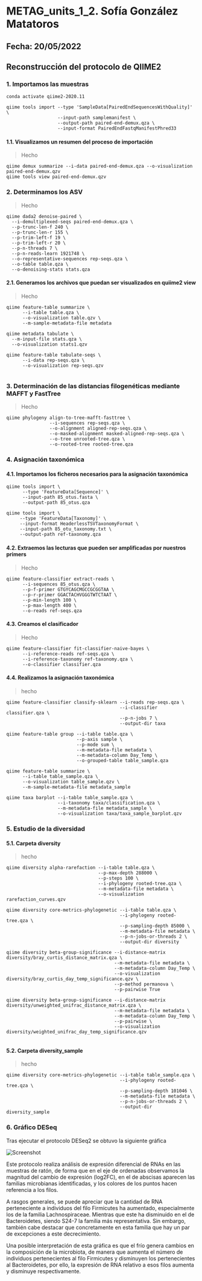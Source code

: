 # METAG_units_1_2. Sofía González Matatoros
## Fecha: 20/05/2022
## Reconstrucción del protocolo de QIIME2 
### 1. Importamos las muestras
```
conda activate qiime2-2020.11

qiime tools import --type 'SampleData[PairedEndSequencesWithQuality]' \
                   --input-path samplemanifest \
                   --output-path paired-end-demux.qza \
                   --input-format PairedEndFastqManifestPhred33
```
#### 1.1. Visualizamos un resumen del proceso de importación
> Hecho
```
qiime demux summarize --i-data paired-end-demux.qza --o-visualization paired-end-demux.qzv
qiime tools view paired-end-demux.qzv
```
### 2. Determinamos los ASV
> Hecho
```
qiime dada2 denoise-paired \
  --i-demultiplexed-seqs paired-end-demux.qza \
  --p-trunc-len-f 240 \
  --p-trunc-len-r 155 \
  --p-trim-left-f 19 \
  --p-trim-left-r 20 \
  --p-n-threads 7 \
  --p-n-reads-learn 1921748 \
  --o-representative-sequences rep-seqs.qza \
  --o-table table.qza \
  --o-denoising-stats stats.qza 
```
#### 2.1. Generamos los archivos que puedan ser visualizados en quiime2 view
> Hecho
```
qiime feature-table summarize \
      --i-table table.qza \
      --o-visualization table.qzv \
      --m-sample-metadata-file metadata
      
qiime metadata tabulate \
  --m-input-file stats.qza \
  --o-visualization stats1.qzv

qiime feature-table tabulate-seqs \
      --i-data rep-seqs.qza \
      --o-visualization rep-seqs.qzv


```
### 3. Determinación de las distancias filogenéticas mediante MAFFT y FastTree
> Hecho
```
qiime phylogeny align-to-tree-mafft-fasttree \
                --i-sequences rep-seqs.qza \
                --o-alignment aligned-rep-seqs.qza \
                --o-masked-alignment masked-aligned-rep-seqs.qza \
                --o-tree unrooted-tree.qza \
                --o-rooted-tree rooted-tree.qza
```
### 4. Asignación taxonómica
#### 4.1. Importamos los ficheros necesarios para la asignación taxonómica
```
qiime tools import \
      --type 'FeatureData[Sequence]' \
      --input-path 85_otus.fasta \
      --output-path 85_otus.qza

qiime tools import \
     --type 'FeatureData[Taxonomy]' \
     --input-format HeaderlessTSVTaxonomyFormat \
     --input-path 85_otu_taxonomy.txt \
     --output-path ref-taxonomy.qza
```
#### 4.2. Extraemos las lecturas que pueden ser amplificadas por nuestros primers 
> Hecho
```
qiime feature-classifier extract-reads \
      --i-sequences 85_otus.qza \
      --p-f-primer GTGYCAGCMGCCGCGGTAA \ 
      --p-r-primer GGACTACHVGGGTWTCTAAT \
      --p-min-length 100 \
      --p-max-length 400 \
      --o-reads ref-seqs.qza
```
#### 4.3. Creamos el clasificador
> Hecho
```
qiime feature-classifier fit-classifier-naive-bayes \
      --i-reference-reads ref-seqs.qza \
      --i-reference-taxonomy ref-taxonomy.qza \
      --o-classifier classifier.qza
```
#### 4.4. Realizamos la asignación taxonómica
> hecho
```
qiime feature-classifier classify-sklearn --i-reads rep-seqs.qza \
                                          --i-classifier classifier.qza \
                                          --p-n-jobs 7 \
                                          --output-dir taxa

qiime feature-table group --i-table table.qza \
                          --p-axis sample \
                          --p-mode sum \
                          --m-metadata-file metadata \
                          --m-metadata-column Day_Temp \
                          --o-grouped-table table_sample.qza

qiime feature-table summarize \
      --i-table table_sample.qza \
      --o-visualization table_sample.qzv \
      --m-sample-metadata-file metadata_sample

qiime taxa barplot --i-table table_sample.qza \
                   --i-taxonomy taxa/classification.qza \
                   --m-metadata-file metadata_sample \
                   --o-visualization taxa/taxa_sample_barplot.qzv
```
### 5. Estudio de la diversidad
#### 5.1. Carpeta diversity
> hecho
```
qiime diversity alpha-rarefaction --i-table table.qza \
                                  --p-max-depth 288000 \
                                  --p-steps 100 \
                                  --i-phylogeny rooted-tree.qza \
                                  --m-metadata-file metadata \
                                  --o-visualization rarefaction_curves.qzv
                                  
qiime diversity core-metrics-phylogenetic --i-table table.qza \
                                          --i-phylogeny rooted-tree.qza \
                                          --p-sampling-depth 85000 \
                                          --m-metadata-file metadata \
                                          --p-n-jobs-or-threads 2 \
                                          --output-dir diversity

qiime diversity beta-group-significance --i-distance-matrix diversity/bray_curtis_distance_matrix.qza \
                                        --m-metadata-file metadata \
                                        --m-metadata-column Day_Temp \
                                        --o-visualization diversity/bray_curtis_day_temp_significance.qzv \
                                        --p-method permanova \
                                        --p-pairwise True

qiime diversity beta-group-significance --i-distance-matrix diversity/unweighted_unifrac_distance_matrix.qza \
                                        --m-metadata-file metadata \
                                        --m-metadata-column Day_Temp \
                                        --p-pairwise \
                                        --o-visualization diversity/weighted_unifrac_day_temp_significance.qzv 
                                        

```
#### 5.2. Carpeta diversity_sample
> hecho
```
qiime diversity core-metrics-phylogenetic --i-table table_sample.qza \
                                          --i-phylogeny rooted-tree.qza \
                                          --p-sampling-depth 101046 \
                                          --m-metadata-file metadata \
                                          --p-n-jobs-or-threads 2 \
                                          --output-dir diversity_sample

```
### 6. Gráfico DESeq
Tras ejecutar el protocolo DESeq2 se obtuvo la siguiente gráfica

![Screenshot](https://github.com/Sofia-Gonzalez-Matatoros/METAG_units_1_2/blob/2881a4912cc424afd59776abfca876296fca3d3b/Captura%20de%20pantalla%20de%202022-05-13%2019-34-39.png)

Este protocolo realiza análisis de expresión diferencial de RNAs en las muestras de ratón, de forma que en el eje de ordenadas observamos la magnitud del cambio de expresión (log2FC), en el de abscisas aparecen las familias microbianas identificadas, y los colores de los puntos hacen referencia a los filos. 

A rasgos generales, se puede apreciar que la cantidad de RNA perteneciente a individuos del filo Firmicutes ha aumentado, especialmente los de la familia Lachnospiraceae. Mientras que este ha disminuido en el de Bacteroidetes, siendo S24-7 la familia más representativa. Sin embargo, también cabe destacar que concretamente en esta familia que hay un par de excepciones a este decrecimiento.

Una posible interpretación de esta gráfica es que el frío genera cambios en la composición de la microbiota, de manera que aumenta el número de individuos pertenecientes al filo Firmicutes y disminuyen los pertenecientes al Bacteroidetes, por ello, la expresión de RNA relativo a esos filos aumenta y disminuye respectivamente.


